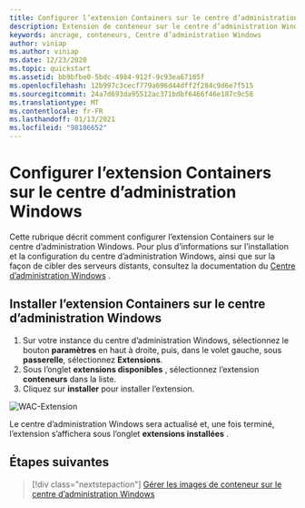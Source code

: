 ```yaml
---
title: Configurer l’extension Containers sur le centre d’administration Windows
description: Extension de conteneur sur le centre d’administration Windows
keywords: ancrage, conteneurs, Centre d’administration Windows
author: viniap
ms.author: viniap
ms.date: 12/23/2020
ms.topic: quickstart
ms.assetid: bb9bfbe0-5bdc-4984-912f-9c93ea67105f
ms.openlocfilehash: 12b997c3cecf779a696d44dff2f284c9d6e7f515
ms.sourcegitcommit: 24a7d693da95512ac371bdbf6466f46e187c9c58
ms.translationtype: MT
ms.contentlocale: fr-FR
ms.lasthandoff: 01/13/2021
ms.locfileid: "98186652"
---
```

# <a name="configure-the-containers-extension-on-windows-admin-center"></a>Configurer l’extension Containers sur le centre d’administration Windows

Cette rubrique décrit comment configurer l’extension Containers sur le centre d’administration Windows. Pour plus d’informations sur l’installation et la configuration du centre d’administration Windows, ainsi que sur la façon de cibler des serveurs distants, consultez la documentation du [Centre d’administration Windows](https://aka.ms/wacdocs) .

## <a name="install-the-containers-extension-on-windows-admin-center"></a>Installer l’extension Containers sur le centre d’administration Windows

1. Sur votre instance du centre d’administration Windows, sélectionnez le bouton **paramètres** en haut à droite, puis, dans le volet gauche, sous **passerelle**, sélectionnez **Extensions**.
2. Sous l’onglet **extensions disponibles** , sélectionnez l’extension **conteneurs** dans la liste.
3. Cliquez sur **installer** pour installer l’extension.

![WAC-Extension](./media/WAC-Extension.png) 

Le centre d’administration Windows sera actualisé et, une fois terminé, l’extension s’affichera sous l’onglet **extensions installées** .

## <a name="next-steps"></a>Étapes suivantes

> [!div class="nextstepaction"]
> [Gérer les images de conteneur sur le centre d’administration Windows](./wac-manage.md)
